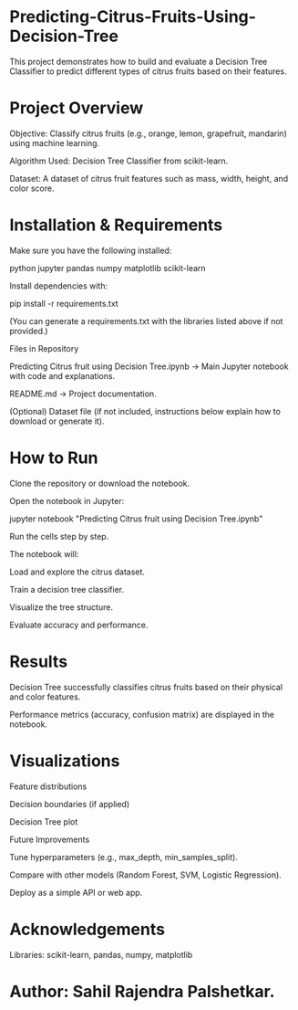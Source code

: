 # Predicting-Citrus-Fruits-Using-Decision-Tree

This project demonstrates how to build and evaluate a Decision Tree Classifier to predict different types of citrus fruits based on their features.

# Project Overview

Objective: Classify citrus fruits (e.g., orange, lemon, grapefruit, mandarin) using machine learning.

Algorithm Used: Decision Tree Classifier from scikit-learn.

Dataset: A dataset of citrus fruit features such as mass, width, height, and color score.

# Installation & Requirements

Make sure you have the following installed:

python 
jupyter
pandas
numpy
matplotlib
scikit-learn

Install dependencies with:

pip install -r requirements.txt

(You can generate a requirements.txt with the libraries listed above if not provided.)

Files in Repository

Predicting Citrus fruit using Decision Tree.ipynb → Main Jupyter notebook with code and explanations.

README.md → Project documentation.

(Optional) Dataset file (if not included, instructions below explain how to download or generate it).

# How to Run

Clone the repository or download the notebook.

Open the notebook in Jupyter:

jupyter notebook "Predicting Citrus fruit using Decision Tree.ipynb"

Run the cells step by step.

The notebook will:

Load and explore the citrus dataset.

Train a decision tree classifier.

Visualize the tree structure.

Evaluate accuracy and performance.

# Results

Decision Tree successfully classifies citrus fruits based on their physical and color features.

Performance metrics (accuracy, confusion matrix) are displayed in the notebook.

# Visualizations

Feature distributions

Decision boundaries (if applied)

Decision Tree plot

Future Improvements

Tune hyperparameters (e.g., max_depth, min_samples_split).

Compare with other models (Random Forest, SVM, Logistic Regression).

Deploy as a simple API or web app.

# Acknowledgements

Libraries: scikit-learn, pandas, numpy, matplotlib

# Author: Sahil Rajendra Palshetkar.
